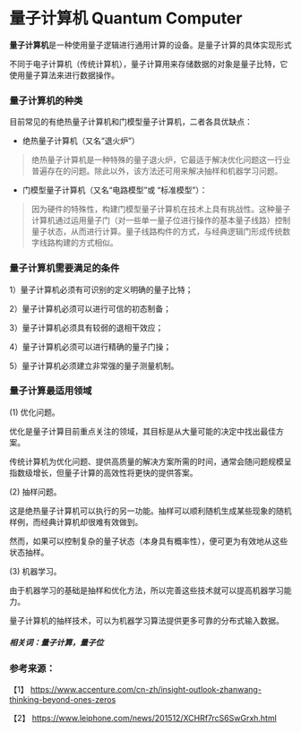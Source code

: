 # 量子计算机 Quantum Computer

**量子计算机**是一种使用量子逻辑进行通用计算的设备。是量子计算的具体实现形式

不同于电子计算机（传统计算机），量子计算用来存储数据的对象是量子比特，它使用量子算法来进行数据操作。

### 量子计算机的种类
 
目前常见的有绝热量子计算机和门模型量子计算机，二者各具优缺点：

- 绝热量子计算机（又名“退火炉”）

> 绝热量子计算机是一种特殊的量子退火炉，它最适于解决优化问题这一行业普遍存在的问题。除此以外，该方法还可用来解决抽样和机器学习问题。

- 门模型量子计算机（又名“电路模型”或 “标准模型”）：

> 因为硬件的特殊性，构建门模型量子计算机在技术上具有挑战性。这种量子计算机通过运用量子门（对一些单一量子位进行操作的基本量子线路）控制量子状态，从而进行计算。量子线路构件的方式，与经典逻辑门形成传统数字线路构建的方式相似。


### 量子计算机需要满足的条件

1）量子计算机必须有可识别的定义明确的量子比特；

2）量子计算机必须可以进行可信的初态制备；

3）量子计算机必须具有较弱的退相干效应；

4）量子计算机必须可以进行精确的量子门操；

5）量子计算机必须建立非常强的量子测量机制。

### 量子计算最适用领域

(1) 优化问题。

优化是量子计算目前重点关注的领域，其目标是从大量可能的决定中找出最佳方案。

传统计算机为优化问题、提供高质量的解决方案所需的时间，通常会随问题规模呈指数级增长，但量子计算的高效性将更快的提供答案。

(2) 抽样问题。

这是绝热量子计算机可以执行的另一功能。抽样可以顺利随机生成某些现象的随机样例，而经典计算机却很难有效做到。

然而，如果可以控制复杂的量子状态（本身具有概率性），便可更为有效地从这些状态抽样。

(3) 机器学习。

由于机器学习的基础是抽样和优化方法，所以完善这些技术就可以提高机器学习能力。

量子计算机的抽样技术，可以为机器学习算法提供更多可靠的分布式输入数据。

##### 相关词：量子计算，量子位

### 参考来源：

【1】  https://www.accenture.com/cn-zh/insight-outlook-zhanwang-thinking-beyond-ones-zeros

【2】  https://www.leiphone.com/news/201512/XCHRf7rcS6SwGrxh.html